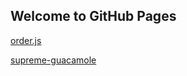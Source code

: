 ## Welcome to GitHub Pages
[order.js](https://knowledgeablekangaroo.github.io/order.js/)

[supreme-guacamole](https://knowledgeablekangaroo.github.io/supreme-guacamole/)
